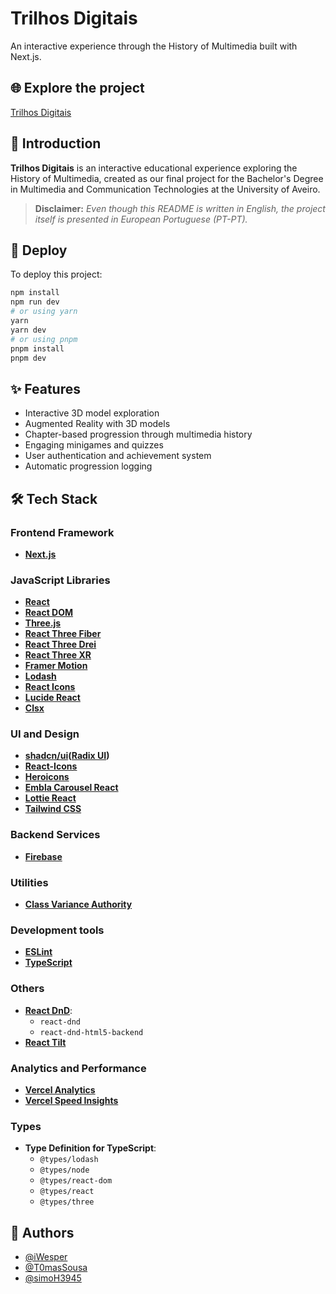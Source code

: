 # Trilhos Digitais

An interactive experience through the History of Multimedia built with Next.js.


## 🌐 Explore the project

[Trilhos Digitais](https://trilhosdigitais.vercel.app/)

## 📖 Introduction
**Trilhos Digitais** is an interactive educational experience exploring the History of Multimedia, created as our final project for the Bachelor's Degree in Multimedia and Communication Technologies at the University of Aveiro.


>**Disclaimer:**
>*Even though this README is written in English, the project itself is presented in European Portuguese (PT-PT).*


## 🚀 Deploy

To deploy this project:
```bash
npm install
npm run dev
# or using yarn
yarn
yarn dev
# or using pnpm
pnpm install
pnpm dev
```


## ✨ Features

- Interactive 3D model exploration
- Augmented Reality with 3D models
- Chapter-based progression through multimedia history
- Engaging minigames and quizzes
- User authentication and achievement system
- Automatic progression logging

## 🛠️ Tech Stack

### Frontend Framework  
- **[Next.js](https://nextjs.org/)**

### JavaScript Libraries
- **[React](https://reactjs.org/)**
- **[React DOM](https://reactjs.org/docs/react-dom.html)**
- **[Three.js](https://threejs.org/)**
- **[React Three Fiber](https://docs.pmnd.rs/react-three-fiber/getting-started/introduction)**
- **[React Three Drei](https://github.com/pmndrs/drei)**
- **[React Three XR](https://github.com/pmndrs/react-xr)**
- **[Framer Motion](https://www.framer.com/motion/)**
- **[Lodash](https://lodash.com/)**
- **[React Icons](https://react-icons.github.io/react-icons/)**
- **[Lucide React](https://lucide.dev/docs/lucide-react)**
- **[Clsx](https://www.npmjs.com/package/clsx)**

### UI and Design
- **[shadcn/ui](https://ui.shadcn.com/)([Radix UI](https://www.radix-ui.com/))**
- **[React-Icons](https://react-icons.github.io/react-icons/)**
- **[Heroicons](https://heroicons.com/)**
- **[Embla Carousel React](https://www.embla-carousel.com/)**
- **[Lottie React](https://lottiereact.com/)**
- **[Tailwind CSS](https://tailwindcss.com/)**

### Backend Services
- **[Firebase](https://firebase.google.com/)**

### Utilities
- **[Class Variance Authority](https://www.npmjs.com/package/class-variance-authority)**

### Development tools
- **[ESLint](https://eslint.org/)**
- **[TypeScript](https://www.typescriptlang.org/)**

### Others
- **[React DnD](https://react-dnd.github.io/react-dnd/about)**:
  - `react-dnd`
  - `react-dnd-html5-backend`
- **[React Tilt](https://www.npmjs.com/package/react-tilt)**

### Analytics and Performance
- **[Vercel Analytics](https://vercel.com/docs/concepts/analytics/overview)**
- **[Vercel Speed Insights](https://vercel.com/docs/concepts/speed-insights)**

### Types
- **Type Definition for TypeScript**:
  - `@types/lodash`
  - `@types/node`
  - `@types/react-dom`
  - `@types/react`
  - `@types/three`


## 👥 Authors

- [@iWesper](https://github.com/iWesper)
- [@T0masSousa](https://github.com/T0masSousa)
- [@simoH3945](https://github.com/simoH3945)







